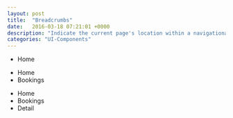 ```yaml
---
layout: post
title:  "Breadcrumbs"
date:   2016-03-18 07:21:01 +0000
description: "Indicate the current page's location within a navigational hierarchy. Separators are added via CSS through ':before' and content."
categories: "UI-Components"
---
```

<ul class="breadcrumbs">
  <li class="breadcrumbs__item">Home</li>
</ul>

<ul class="breadcrumbs">
  <li class="breadcrumbs__item">Home</li>
  <li class="breadcrumbs__item">Bookings</li>
</ul>

<ul class="breadcrumbs">
  <li class="breadcrumbs__item">Home</li>
  <li class="breadcrumbs__item">Bookings</li>
  <li class="breadcrumbs__item">Detail</li>
</ul>
